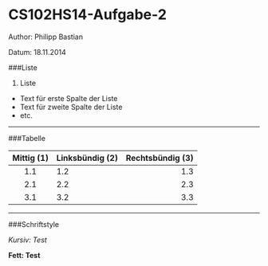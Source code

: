 CS102HS14-Aufgabe-2
==================
Author: Philipp Bastian

Datum: 18.11.2014

###Liste

1. Liste
  * Text für erste Spalte der Liste 
  * Text für zweite Spalte der Liste 
  * etc.

---

###Tabelle

| Mittig (1) | Linksbündig (2) | Rechtsbündig (3) |
|:------:|:----|------:|
| 1.1 | 1.2 | 1.3 |
| 2.1 | 2.2 | 2.3 |
| 3.1 | 3.2 | 3.3 |

---

###Schriftstyle

*Kursiv: Test*

**Fett: Test**


